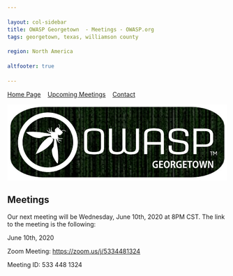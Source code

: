 ```yaml
---

layout: col-sidebar
title: OWASP Georgetown  - Meetings - OWASP.org
tags: georgetown, texas, williamson county

region: North America

altfooter: true

---
```


[Home Page](index.md)
&nbsp;&nbsp;&nbsp;[Upcoming Meetings](meetings.md)
&nbsp;&nbsp;&nbsp;[Contact](leaders.md)

<p><img src="https://raw.githubusercontent.com/OWASP/www-chapter-georgetown/master/assets/images/owaspgeorgetown.jpg"></p>

## Meetings
Our next meeting will be Wednesday, June 10th, 2020 at 8PM CST. The link to the meeting is the following:

June 10th, 2020

Zoom Meeting: https://zoom.us/j/5334481324

Meeting ID: 533 448 1324
